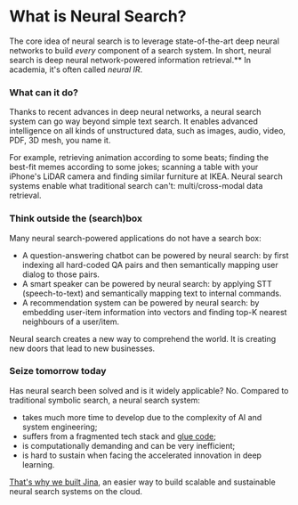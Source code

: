 # What is Neural Search?

The core idea of neural search is to leverage state-of-the-art deep neural networks to build *every* component of a search system. In short, neural search is deep neural network-powered information retrieval.** In academia, it's often called *neural IR*. 

### What can it do?

Thanks to recent advances in deep neural networks, a neural search system can go way beyond simple text search. It enables advanced intelligence on all kinds of unstructured data, such as images, audio, video, PDF, 3D mesh, you name it.

For example, retrieving animation according to some beats; finding the best-fit memes according to some jokes; scanning a table with your iPhone's LiDAR camera and finding similar furniture at IKEA. Neural search systems enable what traditional search can't: multi/cross-modal data retrieval.

### Think outside the (search)box

Many neural search-powered applications do not have a search box: 

- A question-answering chatbot can be powered by neural search: by first indexing all hard-coded QA pairs and then semantically mapping user dialog to those pairs. 
- A smart speaker can be powered by neural search: by applying STT (speech-to-text) and semantically mapping text to internal commands.
- A recommendation system can be powered by neural search: by embedding user-item information into vectors and finding top-K nearest neighbours of a user/item.

Neural search creates a new way to comprehend the world. It is creating new doors that lead to new businesses. 

### Seize tomorrow today

Has neural search been solved and is it widely applicable? No. Compared to traditional symbolic search, a neural search system:
- takes much more time to develop due to the complexity of AI and system engineering;
- suffers from a fragmented tech stack and [glue code](https://en.wikipedia.org/wiki/Glue_code);
- is computationally demanding and can be very inefficient;
- is hard to sustain when facing the accelerated innovation in deep learning.

[That's why we built Jina](https://github.com/jina-ai/jina), an easier way to build scalable and sustainable neural search systems on the cloud.

